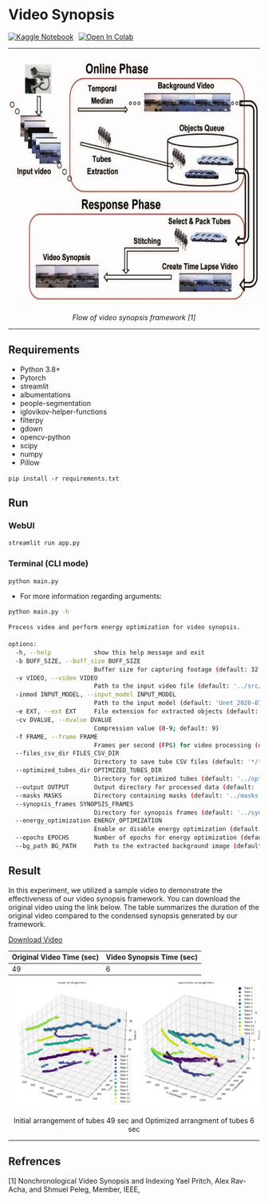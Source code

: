 # Video Synopsis

<div style="display: flex; align-items: center; gap: 10px;">
    <a href="https://www.kaggle.com/code/mithunparab/video-synopsis" target="_blank">
        <img src="https://kaggle.com/static/images/site-logo.png" alt="Kaggle Notebook" height="40" style="margin-bottom: -15px;">
    </a>
    <a href="https://colab.research.google.com/drive/1PxJu8XynAvpWxb_iNgpdFGYvHw5NQqnf?usp=sharing" target="_blank">
        <img src="https://colab.research.google.com/assets/colab-badge.svg" alt="Open In Colab">
    </a>
</div>

---
<div style="text-align: center;">
    <img src="static/video-synopsis-fig.jpg" alt="Video Synopsis Framework" width="500" height="500">
    <p><em>Flow of video synopsis framework [1]</em></p>
</div>

---

## Requirements

* Python 3.8+
* Pytorch
* streamlit
* albumentations
* people-segmentation
* iglovikov-helper-functions
* filterpy
* gdown
* opencv-python
* scipy
* numpy
* Pillow

```pip install -r requirements.txt```

## Run

### WebUI

```bash
streamlit run app.py
```

### Terminal (CLI mode)

```bash
python main.py
```

* For more information regarding arguments: <br>

```bash
python main.py -h
```

```bash
Process video and perform energy optimization for video synopsis.

options:
  -h, --help            show this help message and exit
  -b BUFF_SIZE, --buff_size BUFF_SIZE
                        Buffer size for capturing footage (default: 32 frames)
  -v VIDEO, --video VIDEO
                        Path to the input video file (default: '../src/all_rush_video.mp4')
  -inmod INPUT_MODEL, --input_model INPUT_MODEL
                        Path to the input model (default: 'Unet_2020-07-20')
  -e EXT, --ext EXT     File extension for extracted objects (default: '.png')
  -cv DVALUE, --dvalue DVALUE
                        Compression value (0-9; default: 9)
  -f FRAME, --frame FRAME
                        Frames per second (FPS) for video processing (default: 15)
  --files_csv_dir FILES_CSV_DIR
                        Directory to save tube CSV files (default: '*/*.csv')
  --optimized_tubes_dir OPTIMIZED_TUBES_DIR
                        Directory for optimized tubes (default: '../optimized_tubes')
  --output OUTPUT       Output directory for processed data (default: 'output')
  --masks MASKS         Directory containing masks (default: '../masks')
  --synopsis_frames SYNOPSIS_FRAMES
                        Directory for synopsis frames (default: '../synopsis_frames')
  --energy_optimization ENERGY_OPTIMIZATION
                        Enable or disable energy optimization (default: True)
  --epochs EPOCHS       Number of epochs for energy optimization (default: 2000)
  --bg_path BG_PATH     Path to the extracted background image (default: '../bg/background_img.png')
```

## Result

In this experiment, we utilized a sample video to demonstrate the effectiveness of our video synopsis framework. You can download the original video using the link below. The table summarizes the duration of the original video compared to the condensed synopsis generated by our framework.

[Download Video](https://drive.google.com/file/d/1ZqZ9bVY75VbuRh_A1Qfzaw0iLKpZV6X9/view?usp=sharing)

| Original Video Time (sec) | Video Synopsis Time (sec) |
|---------------------------|---------------------------|
| 49                        | 6                         |

<div style="text-align: center;">
    <img src="static/optimized_tubes_plot.png" alt="Initial vs optimized tubes">
    <p>Initial arrangement of tubes 49 sec and Optimized arrangment of tubes 6 sec</p>
</div>

---

## Refrences

[1]  Nonchronological Video Synopsis and Indexing Yael Pritch, Alex Rav-Acha, and Shmuel Peleg, Member, IEEE,
